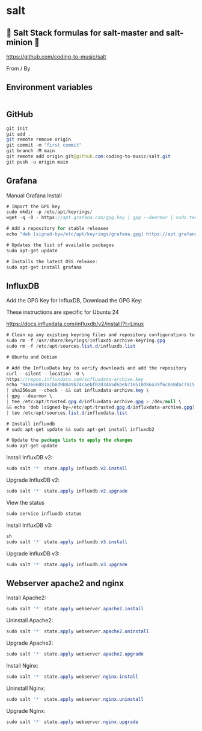 # salt

## 🚀 Salt Stack formulas for salt-master and salt-minion 🚀

https://github.com/coding-to-music/salt

From / By

## Environment variables

```java

```

## GitHub

```java
git init
git add .
git remote remove origin
git commit -m "first commit"
git branch -M main
git remote add origin git@github.com:coding-to-music/salt.git
git push -u origin main
```

## Grafana

Manual Grafana Install

```java
# Import the GPG key
sudo mkdir -p /etc/apt/keyrings/
wget -q -O - https://apt.grafana.com/gpg.key | gpg --dearmor | sudo tee /etc/apt/keyrings/grafana.gpg > /dev/null

# Add a repository for stable releases
echo "deb [signed-by=/etc/apt/keyrings/grafana.gpg] https://apt.grafana.com stable main" | sudo tee -a /etc/apt/sources.list.d/grafana.list

# Updates the list of available packages
sudo apt-get update

# Installs the latest OSS release:
sudo apt-get install grafana
```

## InfluxDB

Add the GPG Key for InfluxDB, Download the GPG Key:

These instructions are specific for Ubuntu 24

https://docs.influxdata.com/influxdb/v2/install/?t=Linux

```java
# Clean up any existing keyring files and repository configurations to avoid conflicts
sudo rm -f /usr/share/keyrings/influxdb-archive-keyring.gpg
sudo rm -f /etc/apt/sources.list.d/influxdb.list

# Ubuntu and Debian

# Add the InfluxData key to verify downloads and add the repository
curl --silent --location -O \
https://repos.influxdata.com/influxdata-archive.key
echo "943666881a1b8d9b849b74caebf02d3465d6beb716510d86a39f6c8e8dac7515  influxdata-archive.key" \
| sha256sum --check - && cat influxdata-archive.key \
| gpg --dearmor \
| tee /etc/apt/trusted.gpg.d/influxdata-archive.gpg > /dev/null \
&& echo 'deb [signed-by=/etc/apt/trusted.gpg.d/influxdata-archive.gpg] https://repos.influxdata.com/debian stable main' \
| tee /etc/apt/sources.list.d/influxdata.list

# Install influxdb
# sudo apt-get update && sudo apt-get install influxdb2

# Update the package lists to apply the changes
sudo apt-get update

```

Install InfluxDB v2:

```java
sudo salt '*' state.apply influxdb.v2.install
```

Upgrade InfluxDB v2:

```java
sudo salt '*' state.apply influxdb.v2.upgrade
```

View the status

```java
sudo service influxdb status
```

Install InfluxDB v3:

```java
sh
sudo salt '*' state.apply influxdb.v3.install
```

Upgrade InfluxDB v3:

```java
sudo salt '*' state.apply influxdb.v3.upgrade
```

## Webserver apache2 and nginx

Install Apache2:

```java
sudo salt '*' state.apply webserver.apache2.install
```

Uninstall Apache2:

```java
sudo salt '*' state.apply webserver.apache2.uninstall
```

Upgrade Apache2:

```java
sudo salt '*' state.apply webserver.apache2.upgrade
```

Install Nginx:

```java
sudo salt '*' state.apply webserver.nginx.install
```

Uninstall Nginx:

```java
sudo salt '*' state.apply webserver.nginx.uninstall
```

Upgrade Nginx:

```java
sudo salt '*' state.apply webserver.nginx.upgrade
```

